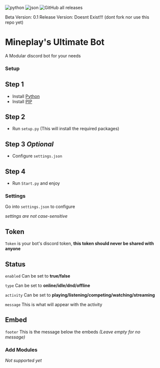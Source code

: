 ![python](https://img.shields.io/badge/Python-3776AB?style=for-the-badge&logo=python&logoColor=white)
![json](https://img.shields.io/badge/json-5E5C5C?style=for-the-badge&logo=json&logoColor=white)
![GitHub all releases](https://img.shields.io/github/downloads/Mineplay3/ultimate-bot/total?label=Downloads)

Beta Version: 0.1
Release Version: Doesnt Exist!!! (dont fork nor use this repo yet)

# Mineplay's Ultimate Bot
A Modular discord bot for your needs

### Setup

## Step 1
- Install [Python](https://www.python.org/downloads/)
- Install [PIP](https://pip.pypa.io/en/stable/installation/#get-pip-py)

## Step 2
- Run `setup.py` (This will install the required packages)

## Step 3 *Optional*
- Configure `settings.json`

## Step 4 
- Run `Start.py` and enjoy

### Settings
Go into `settings.json` to configure

*settings are not case-sensitive*

## Token 
`Token` is your bot's discord token, **this token should never be shared with anyone**

## Status
`enabled` Can be set to **true/false**

`type` Can be set to **online/idle/dnd/offline**

`activity` Can be set to **playing/listening/competing/watching/streaming**

`message` This is what will appear with the activity

## Embed

`footer` This is the message below the embeds *(Leave empty for no message)*

### Add Modules

*Not supported yet*
